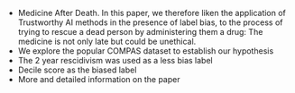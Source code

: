 - Medicine After Death. In this paper, we therefore liken the application of Trustworthy AI methods in the presence of label bias, to the process of trying to rescue a dead person by administering them a drug: The medicine is not only late but could be unethical.
- We explore the popular COMPAS dataset to establish our hypothesis
- The 2 year rescidivism was used as a less bias label
- Decile score as the biased label
- More and detailed information on the paper
